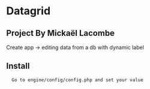 # Datagrid
Project By Mickaël Lacombe
---

Create app -> editing data from a db with dynamic label

## Install

      Go to engine/config/config.php and set your value

     
